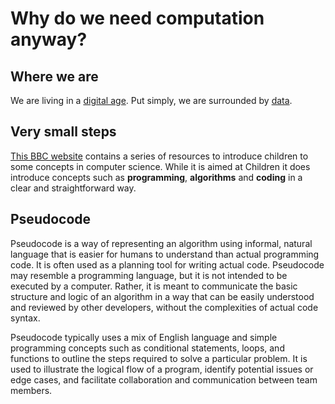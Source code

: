 # Why do we need computation anyway?

## Where we are

We are living in a [digital age](https://techcrunch.com/2016/06/23/the-three-ages-of-digital/?guccounter=1&guce_referrer=aHR0cHM6Ly93d3cuZ29vZ2xlLmNvbS8&guce_referrer_sig=AQAAAF5HhFPFgNpz2B5m8EQQwmBZ4RtjXhyK64ue92Mm-w1Zq9B_g090gvYQ-yU7sQUlVkOJ-Htu2fzspmoZBGNrjjIOdTwRX8F4OTq33Xki35DTuTBjISsxddYfj5jY10Md4DAyARC9NL3qZLTGS0I9gHlNB2cif9H9cFEqKyqIJSjr). Put simply, we are surrounded by [data](Big_Data.md). 

## Very small steps

[This BBC website](https://www.bbc.co.uk/bitesize/topics/z3tbwmn/articles/zykx6sg) contains a series of resources to introduce children to some concepts in computer science. While it is aimed at Children it does introduce concepts such as **programming**, **algorithms** and **coding** in a clear and straightforward way.

## Pseudocode

Pseudocode is a way of representing an algorithm using informal, natural language that is easier for humans to understand than actual programming code. It is often used as a planning tool for writing actual code. Pseudocode may resemble a programming language, but it is not intended to be executed by a computer. Rather, it is meant to communicate the basic structure and logic of an algorithm in a way that can be easily understood and reviewed by other developers, without the complexities of actual code syntax.

Pseudocode typically uses a mix of English language and simple programming concepts such as conditional statements, loops, and functions to outline the steps required to solve a particular problem. It is used to illustrate the logical flow of a program, identify potential issues or edge cases, and facilitate collaboration and communication between team members. 
